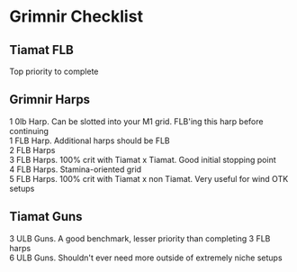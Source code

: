 # Grimnir Checklist
## Tiamat FLB
Top priority to complete  
## Grimnir Harps
1 0lb Harp. Can be slotted into your M1 grid. FLB'ing this harp before continuing  
1 FLB Harp. Additional harps should be FLB  
2 FLB Harps  
3 FLB Harps. 100% crit with Tiamat x Tiamat. Good initial stopping point  
4 FLB Harps. Stamina-oriented grid  
5 FLB Harps. 100% crit with Tiamat x non Tiamat. Very useful for wind OTK setups  
## Tiamat Guns
3 ULB Guns. A good benchmark, lesser priority than completing 3 FLB harps  
6 ULB Guns. Shouldn't ever need more outside of extremely niche setups  
